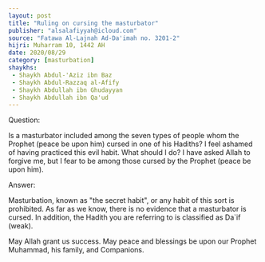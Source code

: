```yaml
---
layout: post
title: "Ruling on cursing the masturbator"
publisher: "alsalafiyyah@icloud.com"
source: "Fatawa Al-Lajnah Ad-Da'imah no. 3201-2"
hijri: Muharram 10, 1442 AH
date: 2020/08/29
category: [masturbation]
shaykhs: 
 - Shaykh Abdul-'Aziz ibn Baz
 - Shaykh Abdul-Razzaq al-Afify
 - Shaykh Abdullah ibn Ghudayyan
 - Shaykh Abdullah ibn Qa'ud
---
```


Question: 

Is a masturbator included among the seven types of people whom the Prophet (peace be upon him) cursed in one of his Hadiths? I feel ashamed of having practiced this evil habit. What should I do? I have asked Allah to forgive me, but I fear to be among those cursed by the Prophet (peace be upon him).

Answer:

Masturbation, known as "the secret habit", or any habit of this sort is prohibited. As far as we know, there is no evidence that a masturbator is cursed. In addition, the Hadith you are referring to is classified as Da`if (weak).

May Allah grant us success. May peace and blessings be upon our Prophet Muhammad, his family, and Companions.
